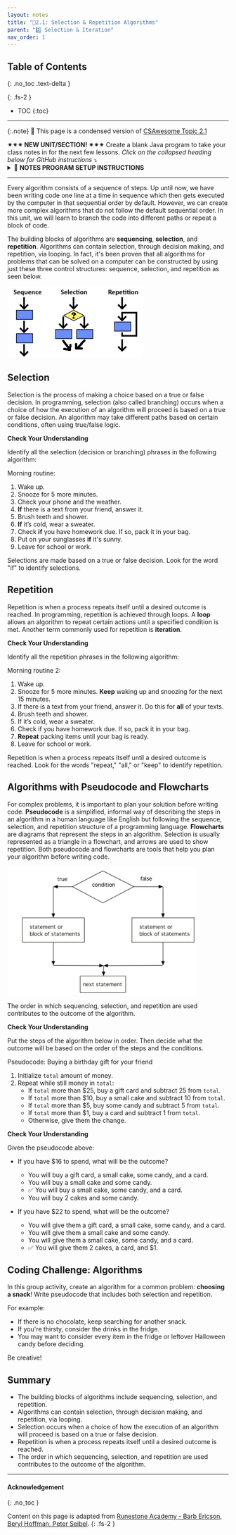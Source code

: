 ```yaml
---
layout: notes
title: "📓2.1: Selection & Repetition Algorithms" 
parent: "2️⃣ Selection & Iteration"
nav_order: 1
---
```


## Table of Contents
{: .no_toc .text-delta }

{: .fs-2 }
- TOC
{:toc}

---

{:.note}
📖 This page is a condensed version of [CSAwesome Topic 2.1](https://runestone.academy/ns/books/published/csawesome2/topic-2-1-algorithms.html) 

<span class="highlighter-green"> 
<strong>✴✴✴ NEW UNIT/SECTION! ✴✴✴</strong> Create a blank Java program to take your class notes in for the next few lessons. <em>Click on the collapsed heading below for GitHub instructions</em> ⤵  
</span>

<html>
  <details>
    <summary>📓 <strong class="text-green-200">NOTES PROGRAM SETUP INSTRUCTIONS</strong></summary>

<div class="setup" markdown="block">

1. Go to the public template **repository** for our class: [BWL-CS Java Template](https://github.com/BWL-CS/java-template)
2. Click the <button type="button" name="button" class="btn btn-green">Use this template</button> button above the list of files then select `Create a new repository`
3. Specify the **repository name**: `CS2-Unit2PartA-Notes`
4. Click <button type="button" name="button" class="btn btn-green">Create repository</button>
    > Now you have **your own personal copy** of this starter code that you can always access under the `Your repositories` section of GitHub! 📂
5. Now on your repository, click <button type="button" name="button" class="btn btn-green"> < > Code </button> and select the `Codespaces` tab
6. Click `Create Codespace on main` and wait for the environment to load, _then you're ready to code_!
7. 📝 Take notes in this Codespace during class, writing **code** & **comments** along with the instructor.

</div>

<br>

<div class="warn" markdown="block">

🛑 When class ends, don't forget to **SAVE YOUR WORK**! **Codespaces** are TEMPORARY editing environments, so you need to COMMIT changes properly in order to update the main **repository** for your program. 

_There are multiple steps to saving in GitHub Codespaces:_

1. Navigate to the `Source Control` menu on the _LEFT_ sidebar
2. Click the <button type="button" name="button" class="btn btn-green">commit changes</button> button on the _LEFT_ menu
3. Type a brief **commit message** at the top of the file that opens, for example: `updated Main.java`
4. Click the small `✔️` **checkmark** in the _TOP RIGHT_ corner
5. Click the <button type="button" name="button" class="btn btn-green">sync changes</button> button on the _LEFT_ menu
6. _Finally you can close your Codespace!_

</div>

</details>

</html>


---

Every algorithm consists of a sequence of steps. Up until now, we have been writing code one line at a time in sequence which then gets executed by the computer in that sequential order by default. However, we can create more complex algorithms that do not follow the default sequential order. In this unit, we will learn to branch the code into different paths or repeat a block of code.

The building blocks of algorithms are **sequencing**, **selection**, and **repetition**. Algorithms can contain selection, through decision making, and repetition, via looping. In fact, it's been proven that all algorithms for problems that can be solved on a computer can be constructed by using just these three control structures: sequence, selection, and repetition as seen below.

![Sequence, Selection, and Repetition](Figures/algorithms.png)

## Selection

Selection is the process of making a choice based on a true or false decision. In programming, selection (also called branching) occurs when a choice of how the execution of an algorithm will proceed is based on a true or false decision. An algorithm may take different paths based on certain conditions, often using true/false logic.

<div class="task" markdown="block">

**Check Your Understanding**

Identify all the selection (decision or branching) phrases in the following algorithm:

Morning routine:
1. Wake up.
2. Snooze for 5 more minutes.
3. Check your phone and the weather.
4. **If** there is a text from your friend, answer it.
5. Brush teeth and shower.
6. **If** it’s cold, wear a sweater.
7. Check **if** you have homework due. If so, pack it in your bag.
8. Put on your sunglasses **if** it's sunny.
9. Leave for school or work.

Selections are made based on a true or false decision. Look for the word "if" to identify selections.

</div>

## Repetition

Repetition is when a process repeats itself until a desired outcome is reached. In programming, repetition is achieved through loops. A **loop** allows an algorithm to repeat certain actions until a specified condition is met. Another term commonly used for repetition is **iteration**.

<div class="task" markdown="block">

**Check Your Understanding**

Identify all the repetition phrases in the following algorithm:

Morning routine 2:
1. Wake up.
2. Snooze for 5 more minutes. **Keep** waking up and snoozing for the next 15 minutes.
3. If there is a text from your friend, answer it. Do this for **all** of your texts.
4. Brush teeth and shower.
5. If it’s cold, wear a sweater.
6. Check if you have homework due. If so, pack it in your bag.
7. **Repeat** packing items until your bag is ready.
8. Leave for school or work.

Repetition is when a process repeats itself until a desired outcome is reached. Look for the words "repeat," "all," or "keep" to identify repetition.

</div>

## Algorithms with Pseudocode and Flowcharts

For complex problems, it is important to plan your solution before writing code. **Pseudocode** is a simplified, informal way of describing the steps in an algorithm in a human language like English but following the sequence, selection, and repetition structure of a programming language. **Flowcharts** are diagrams that represent the steps in an algorithm. Selection is usually represented as a triangle in a flowchart, and arrows are used to show repetition. Both pseudocode and flowcharts are tools that help you plan your algorithm before writing code.

![Flowchart for Selection branching the code into two paths](Figures/Condition-two.png)

The order in which sequencing, selection, and repetition are used contributes to the outcome of the algorithm.

<div class="task" markdown="block">

**Check Your Understanding**

Put the steps of the algorithm below in order. Then decide what the outcome will be based on the order of the steps and the conditions.

Pseudocode: Buying a birthday gift for your friend

1. Initialize `total` amount of money.
2. Repeat while still money in `total`:
   - If `total` more than $25, buy a gift card and subtract 25 from `total`.
   - If `total` more than $10, buy a small cake and subtract 10 from `total`.
   - If `total` more than $5, buy some candy and subtract 5 from `total`.
   - If `total` more than $1, buy a card and subtract 1 from `total`.
   - Otherwise, give them the change.

</div>

<div class="task" markdown="block">

**Check Your Understanding**

Given the pseudocode above:

- If you have $16 to spend, what will be the outcome?
  - You will buy a gift card, a small cake, some candy, and a card.
  - You will buy a small cake and some candy.
  - ✅ You will buy a small cake, some candy, and a card.
  - You will buy 2 cakes and some candy.

- If you have $22 to spend, what will be the outcome?
  - You will give them a gift card, a small cake, some candy, and a card.
  - You will give them a small cake and some candy.
  - You will give them a small cake, some candy, and a card.
  - ✅ You will give them 2 cakes, a card, and $1.

</div>

## Coding Challenge: Algorithms

<div class="task" markdown="block">

In this group activity, create an algorithm for a common problem: **choosing a snack**! Write pseudocode that includes both selection and repetition.

For example:
- If there is no chocolate, keep searching for another snack.
- If you're thirsty, consider the drinks in the fridge.
- You may want to consider every item in the fridge or leftover Halloween candy before deciding.

Be creative!

</div>

## Summary

- The building blocks of algorithms include sequencing, selection, and repetition.
- Algorithms can contain selection, through decision making, and repetition, via looping.
- Selection occurs when a choice of how the execution of an algorithm will proceed is based on a true or false decision.
- Repetition is when a process repeats itself until a desired outcome is reached.
- The order in which sequencing, selection, and repetition are used contributes to the outcome of the algorithm.


---

#### Acknowledgement
{: .no_toc }

Content on this page is adapted from [Runestone Academy - Barb Ericson, Beryl Hoffman, Peter Seibel](https://runestone.academy/ns/books/published/csawesome2/csawesome2.html).
{: .fs-2 }
